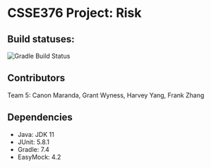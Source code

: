 # CSSE376 Project: Risk

## Build statuses:
![Gradle Build Status](https://github.com/rhit-csse376/project-202430-s1-team05-202430/actions/workflows/gradle-build.yml/badge.svg)

## Contributors
Team 5: Canon Maranda, Grant Wyness, Harvey Yang, Frank Zhang

## Dependencies
- Java: JDK 11
- JUnit: 5.8.1
- Gradle: 7.4
- EasyMock: 4.2
